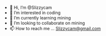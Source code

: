 - 👋 Hi, I’m @Slizzycam
- 👀 I’m interested in coding 
- 🌱 I’m currently learning mining 
- 💞️ I’m looking to collaborate on mining 
- 📫 How to reach me ...
Slizzycam@gmail.com
<!---
Slizzycam/Slizzycam is a ✨ special ✨ repository because its `README.md` (this file) appears on your GitHub profile.
You can click the Preview link to take a look at your changes.
--->
